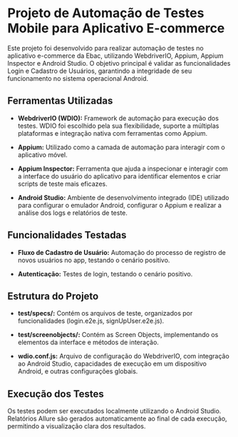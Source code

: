 # Projeto de Automação de Testes Mobile para Aplicativo E-commerce
Este projeto foi desenvolvido para realizar automação de testes no aplicativo e-commerce da Ebac, utilizando WebdriverIO, Appium, Appium Inspector e Android Studio. O objetivo principal é validar as funcionalidades Login e Cadastro de Usuários, garantindo a integridade de seu funcionamento no sistema operacional Android.

## Ferramentas Utilizadas

- **WebdriverIO (WDIO):** Framework de automação para execução dos testes. WDIO foi escolhido pela sua flexibilidade, suporte a múltiplas plataformas e integração nativa com ferramentas como Appium.

- **Appium:** Utilizado como a camada de automação para interagir com o aplicativo móvel.

- **Appium Inspector:** Ferramenta que ajuda a inspecionar e interagir com a interface do usuário do aplicativo para identificar elementos e criar scripts de teste mais eficazes.

- **Android Studio:** Ambiente de desenvolvimento integrado (IDE) utilizado para configurar o emulador Android, configurar o Appium e realizar a análise dos logs e relatórios de teste.

## Funcionalidades Testadas

- **Fluxo de Cadastro de Usuário:** Automação do processo de registro de novos usuários no app, testando o cenário positivo.

- **Autenticação:** Testes de login, testando o cenário positivo.

## Estrutura do Projeto

- **test/specs/:** Contém os arquivos de teste, organizados por funcionalidades (login.e2e.js, signUpUser.e2e.js).

- **test/screenobjects/:** Contém as Screen Objects, implementando os elementos da interface e métodos de interação.

- **wdio.conf.js:** Arquivo de configuração do WebdriverIO, com integração ao Android Studio, capacidades de execução em um dispositivo Android, e outras configurações globais.

## Execução dos Testes

Os testes podem ser executados localmente utilizando o Android Studio. Relatórios Allure são gerados automaticamente ao final de cada execução, permitindo a visualização clara dos resultados.
